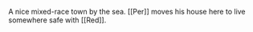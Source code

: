 A nice mixed-race town by the sea. 
[[Per]] moves his house here to live somewhere safe with [[Red]].